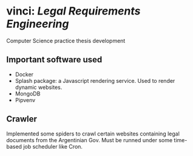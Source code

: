 # vinci: *Legal Requirements Engineering*
Computer Science practice thesis development

## Important software used
- Docker
- Splash package: a Javascript rendering service. Used to render dynamic websites.
- MongoDB
- Pipvenv

## Crawler
Implemented some spiders to crawl certain websites containing legal documents from the Argentinian Gov. Must be runned under some time-based job scheduler like Cron.
